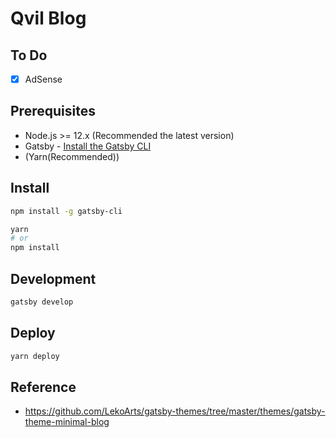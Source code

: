 # Qvil Blog

## To Do

- [x] AdSense

## Prerequisites

- Node.js >= 12.x (Recommended the latest version)
- Gatsby - [Install the Gatsby CLI
  ](https://www.gatsbyjs.com/docs/quick-start/#install-the-gatsby-cli)
- (Yarn(Recommended))

## Install

```sh
npm install -g gatsby-cli

yarn
# or
npm install
```

## Development

```sh
gatsby develop
```

## Deploy

```sh
yarn deploy
```

## Reference

- https://github.com/LekoArts/gatsby-themes/tree/master/themes/gatsby-theme-minimal-blog
